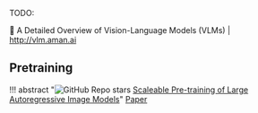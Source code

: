 TODO: 

🧠 A Detailed Overview of Vision-Language Models (VLMs) | http://vlm.aman.ai

## Pretraining

!!! abstract "![GitHub Repo stars](https://badgen.net/github/stars/apple/ml-aim) [Scaleable Pre-training of Large Autoregressive Image Models](https://github.com/apple/ml-aim)"
    [Paper](https://arxiv.org/abs/2401.08541)
